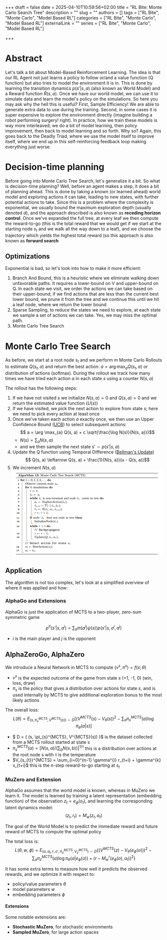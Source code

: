 +++ 
draft = false
date = 2025-04-10T10:59:56+02:00
title = "RL Bite: Monte Carlo Search Tree"
description = ""
slug = ""
authors = []
tags = ["RL Bite", "Monte Carlo", "Model Based RL"]
categories = ["RL Bite", "Monte Carlo", "Model Based RL"]
externalLink = ""
series = ["RL Bite", "Monte Carlo", "Model Based RL"]

+++

# Abstract

Let's talk a bit about Model-Based Reinforcement Learning. The idea is that our RL Agent not just learns a policy to follow or/and a value function (Q function) but also tries to model the environment it is in. This is done by learning the transition dynamics $p(s'|s,a)$ (also known as World Model) and a Reward function $\hat{R}(s,a)$. Once we have our world model, we can use it to simulate data and learn the model's policy on the simulations. So here you may ask why the hell this is useful? First, Sample Efficiency! We are able to generate extra data to use during the training. Second, in some cases it is super expensive to explore the environment directly (imagine building a robot performing surgery! right). In practice, how we train these models is way more interleaved; we do a bit of model learning, then policy improvement, then back to model learning and so forth. Why so? Again, this goes back to the Deadly Triad, where we use the model itself to improve itself, where we end up in this self-reinforcing feedback loop making everything just worse.


# Decision-time planning
Before going into Monte Carlo Tree Search, let's generalize it a bit. So what is decision-time planning? Well, before an agent makes a step, it does a bit of planning ahead. This is done by taking a known (or learned ahead) world model and exploring actions it can take, leading to new states, with further potential actions to take. Since this is a problem where the complexity is exponential, we usually bound the maximum exploration depth (usually denoted $d$), and the approach described is also known as **receding horizon control**. Once we've expanded the full tree, at every leaf we then compute the reward-to-go (this is the total reward that we would get if we start at the starting node $s_t$ and we walk all the way down to a leaf), and we choose the trajectory which yields the highest total reward (so this approach is also known as **forward search**

## Optimizations
Exponential is bad, so let's look into how to make it more efficient:

1. Branch And Bound, this is a heuristic where we eliminate walking down unfavorable paths. It requires a lower-bound on V and upper-bound on Q. In each state we visit, we order the actions we can take based on their upper-bound; if we find actions that are less than the current best lower bound, we prune it from the tree and we continue this until we hit a leaf node, where we return the lower bound 
2. Sparse Sampling, to reduce the states we need to explore, at each state we sample a set of actions we can take. Yes, we may miss the optimal path.
3. Monte Carlo Tree Search

# Monte Carlo Tree Search

As before, we start at a root node $s_t$ and we perform $m$ Monte Carlo Rollouts to estimate $Q(s_t, a)$ and return the best action: $a = \arg \max_a Q(s_t,a)$ or distribution of actions (softmax).
During the rollout we track how many times we have tried each action $a$ in each state $s$ using a counter $N(s,a)$

The rollout has the following steps:
1. If we have not visited $s$ we initialize $N(s,a)=0$ and $Q(s,a)=0$ and we return the estimated value function ($U(s)$)
2. If we have visited, we pick the next action to explore from state $s$; here we need to pick every action at least once
3. Once we've taken each action $a$ exactly once, we then use an Upper Confidence Bound ([UCB](https://n1o.github.io/posts/rl-bite-exploration-vs-exploitation/#upper-confidence-bound-and-thompson-sampling)) to select subsequent actions:
$$ a = \arg \max_{a} Q(s, a) + c \sqrt{\frac{\log N(s)}{N(s, a)}}$$
    - $N(s) = \sum_a N(s,a)$
    - and we then sample the next state $s' \sim p(s'|s,a)$
4. Update the Q function using Temporal Difference ([Bellman's Update](https://n1o.github.io/posts/rl-bite-bellmans-equations-and-value-functions/#bellmans-operator))
$$ Q(s, a) \leftarrow Q(s, a) + \frac{1}{N(s, a)}(u - Q(s, a))$$
5. We increment $N(s,a)$
![](/images/mcts_alog.png)

## Application
The algorithm is not too complex, let's look at a simplified overview of where it was applied and how:
### AlphaGo and Extensions 

AlphaGo is just the application of MCTS to a two-player, zero-sum symmetric game

$$ p^{\pi}(s'|s, a^{i}) = \sum_{a^{j}} \pi(a^{j}|\psi(s)) p(s'|s, a^{i}, a^{j})$$
- $i$ is the main player and $j$ is the opponent

## AlphaZeroGo, AlphaZero
We introduce a Neural Network in MCTS to compute $(v^s, \pi^s) = f(s;\theta)$

- $v^s$ is the expected outcome of the game from state $s$ (+1, -1, 0) (win, loss, draw)
- $\pi_s$ is the policy that gives a distribution over actions for state $s$, and is used internally by MCTS to give additional exploration bonus to the most likely actions

The overall loss:
$$ L(\theta) = E_{(s, \pi_{s}^{MCTS}, V^{MCTS}(s)) \sim D} [ (V^{MCTS}(s) - V_{\theta}(s))^{2} - \sum_{a} \pi_{s}^{MCTS}(a) \log \pi_{\theta}(a|s) ]$$
- $ D = \{ (s, \pi_{s}^{MCTS}, V^{MCTS}(s)) \}$ is the dataset collected from a MCTS rollout started at state s
- $\pi_{s}^{MCTS}(a) = [ N(s, a) / (\sum_{b} N(s, b)) ]^{1/\tau}$ this is a distribution over actions at the root node s with $\tau$ is the temperature
- $V_{s_{t}}^{MCTS} = \sum_{i=0}^{n-1} \gamma^{i} r_{t+i} + \gamma^{k} v_{t+i}$ this is the n-step reward-to-go starting at $s_t$

### MuZero and Extension
AlphaGo assumes that the world model is known, whereas in MuZero we learn it. The model is learned by training a latent representation (embedding function) of the observation $z_t = e_{\phi}(o_t)$, and learning the corresponding latent dynamics model:
$$ (z_t, r_t) = M_{w}(z_t,a_t) $$

The goal of the World Model is to predict the immediate reward and future reward of MCTS to compute the optimal policy

The total loss is:
$$L(\theta, w, \phi) = E_{(o, a_{t}, r, o', \pi_{z}^{MCTS}, V_{z}^{MCTS}) \sim D} \{ (V^{MCTS}(z) - V_{\theta}(e_{\phi}(o)))^{2} - \sum_{a} \pi_{z}^{MCTS}(a) \log \pi_{\theta}(a|e_{\phi}(o)) + (r - M_{w}^{r}(e_{\phi}(o), a_{t}))^{2} \}$$

It has some extra terms to measure how well it predicts the observed rewards, and we optimize it with respect to:
- policy/value parameters $\theta$
- model parameters $w$
- embedding parameters $\phi$

#### Extensions 
Some notable extensions are:
- **Stochastic MuZero**, for stochastic environments
- **Sampled MuZero**, for large action spaces
